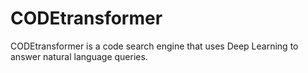 # CODEtransformer

CODEtransformer is a code search engine that uses Deep Learning to answer natural language queries.